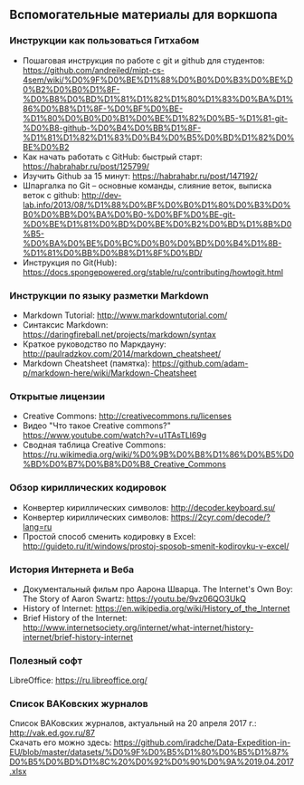 ## Вспомогательные материалы для воркшопа
### Инструкции как пользоваться Гитхабом
- Пошаговая инструкция по работе с git и github для студентов: https://github.com/andreiled/mipt-cs-4sem/wiki/%D0%9F%D0%BE%D1%88%D0%B0%D0%B3%D0%BE%D0%B2%D0%B0%D1%8F-%D0%B8%D0%BD%D1%81%D1%82%D1%80%D1%83%D0%BA%D1%86%D0%B8%D1%8F-%D0%BF%D0%BE-%D1%80%D0%B0%D0%B1%D0%BE%D1%82%D0%B5-%D1%81-git-%D0%B8-github-%D0%B4%D0%BB%D1%8F-%D1%81%D1%82%D1%83%D0%B4%D0%B5%D0%BD%D1%82%D0%BE%D0%B2     
- Как начать работать с GitHub: быстрый старт: https://habrahabr.ru/post/125799/     
- Изучить Github за 15 минут: https://habrahabr.ru/post/147192/      
- Шпаргалка по Git – основные команды, слияние веток, выписка веток с github: http://dev-lab.info/2013/08/%D1%88%D0%BF%D0%B0%D1%80%D0%B3%D0%B0%D0%BB%D0%BA%D0%B0-%D0%BF%D0%BE-git-%D0%BE%D1%81%D0%BD%D0%BE%D0%B2%D0%BD%D1%8B%D0%B5-%D0%BA%D0%BE%D0%BC%D0%B0%D0%BD%D0%B4%D1%8B-%D1%81%D0%BB%D0%B8%D1%8F%D0%BD/     
- Инструкция по Git(Hub): https://docs.spongepowered.org/stable/ru/contributing/howtogit.html     



### Инструкции по языку разметки Markdown
- Markdown Tutorial: http://www.markdowntutorial.com/     
- Синтаксис Markdown: https://daringfireball.net/projects/markdown/syntax      
- Краткое руководство по Маркдауну: http://paulradzkov.com/2014/markdown_cheatsheet/     
- Markdown Cheatsheet (памятка): https://github.com/adam-p/markdown-here/wiki/Markdown-Cheatsheet      

### Открытые лицензии
- Creative Commons: http://creativecommons.ru/licenses      
- Видео "Что такое Creative commons?" https://www.youtube.com/watch?v=u1TAsTLl69g      
- Сводная таблица Creative Commons: https://ru.wikimedia.org/wiki/%D0%9B%D0%B8%D1%86%D0%B5%D0%BD%D0%B7%D0%B8%D0%B8_Creative_Commons      

### Обзор кириллических кодировок
- Конвертер кириллических символов: http://decoder.keyboard.su/      
- Конвертер кириллических символов: https://2cyr.com/decode/?lang=ru
- Простой способ сменить кодировку в Excel: http://guideto.ru/it/windows/prostoj-sposob-smenit-kodirovku-v-excel/       

### История Интернета и Веба
- Документальный фильм про Аарона Шварца. The Internet's Own Boy: The Story of Aaron Swartz: https://youtu.be/9vz06QO3UkQ      
- History of Internet: https://en.wikipedia.org/wiki/History_of_the_Internet      
- Brief History of the Internet: http://www.internetsociety.org/internet/what-internet/history-internet/brief-history-internet     

### Полезный софт

LibreOffice: https://ru.libreoffice.org/     

### Список ВАКовских журналов
Список ВАКовских журналов, актуальный на 20 апреля 2017 г.: http://vak.ed.gov.ru/87    
Скачать его можно здесь: https://github.com/iradche/Data-Expedition-in-EU/blob/master/datasets/%D0%9F%D0%B5%D1%80%D0%B5%D1%87%D0%B5%D0%BD%D1%8C%20%D0%92%D0%90%D0%9A%2019.04.2017.xlsx 
